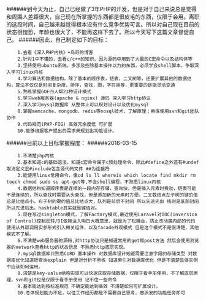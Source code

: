 ######到今天为止，自己已经做了3年PHP的开发，但是对于自己来说总是觉得和周围人差距很大，自己现在所掌握的东西都是很皮毛的东西，仅限于会用。离职的这段时间，自己越来越觉得根本没有什么竞争优势可言。所以对自己现在目前的状态很惶恐，年龄也很大了，不能再这样下去了。所以今天写下这篇文章督促自己。
######因此，自己制定如下的目标：

        1.去看《深入PHP内核》+鸟哥的博客
        2.针对1中不懂的，去看c/c++的知识，因为源码中用到了大量的C宏命令以及结构体等
        3.坚持使用ubuntu系统，多涉及些除基本操作以为的东西，必须学会shell脚本，争取深入学习linux内核
        4.学习算法和数据结构，除了基本的顺序表，链表，二叉树等，还要扩展其他的数据结构，算法不仅仅是时间复杂度，排序，查找，图，字符串等，更重要的是能灵活变通
        5.熟练掌握GOF四人帮23种设计模式
        6.学习web服务器(apache & nginx) 源码 深入学习http协议
        7.深入学习mysql数据库 从整体上可以规划设计以及优化mysql
        8.掌握memcache，mongodb，redis等nosql技术，了解原理；熟练使用svn和git团队协作
        9.代码规范(PHP-FIG) 高效冗余度低 可扩展
        10.能够根据客户提出的需求来规划出功能设计。
        
######目前以上目标掌握程度：
######2016-03-15

        1.不清楚php内核
        2.基本知道c的基础语法，知道c宏命令属于c预处理命令，除此#define之外还有#undef取消定义宏#include包含源代码文件 ##为连接符
        3.能使用linux常用命令，像cd ls ll whereis which locate find mkdir rm touch chmod sudo su apt-get等,不会shell编程，不熟悉linux内核
        4.数据结构知道顺序表是连续的一段内存存储，查询快，但是插入元素时费劲，链表可能不是连续的，所以查找时需要从头查找，但是添加新的元素时方便。二叉数结点左子树的键的值总是比结点小，右子树的键的值总比结点大，队列是前后不封闭 所以先进先出 栈则是底部封闭 所以先进后出。hashtable其实就是键值对。
        5.现在写过singleton模式，了解Factory模式,最近使用Laravel对IOC(inversion of Control)控制反转/DI依赖注入明白大概意思，就是为了松耦合，防止改动类内部的代码使用从外部调用实参形式引入相关组件，以及facade外观模式 但是这个模式不是很清楚，其他模式不了解。
        6.不清楚web服务器的源码,对http协议只是知道常用的get和post方法 然后会使用浏览器的network查看http的状态信息 不熟悉http底层实现。
        7.mysql数据库只熟悉CURD 基本操作 对数据库设计知道需要注意字段的存储类型 对数据库优化知道短查询explain 但是对分析不熟练 知道索引对数据库优化 但是不清楚具体实例中应该如何运用。
        8.清楚是key-value结构实现可以快速获取存储数据，仅限于看手册使用，不了解底层原理，svn和git也是仅限于看手册使用 记不住一些命令
        9.基本能达到按标准规范 不确定能达到高效 不清楚如何可扩展设计。
        10.总体规划能力不足，以往工作经历都是不需要自己思考，做派发的功能任务即可
